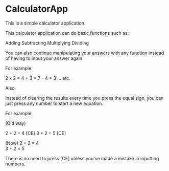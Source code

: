 # CalculatorApp

This is a simple calculator application.

This calculator application can do basic functions such as:

Adding 
Subtracting 
Multiplying 
Dividing

You can also continue manipulating your answers with any function instead of having to input your answer again.

For example:

2 x 2 = 4 + 3 = 7 - 4 = 3 ... etc.

Also,

Instead of clearing the results every time you press the equal sign, you can just press any number to start a new equation.

For example:

(Old way)

2 + 2 = 4 
[CE] 
3 + 2 = 5 
[CE]

(Now) 
2 + 2 = 4 <br />
3 + 2 = 5

There is no need to press [CE] unless you've made a mistake in inputting numbers.


